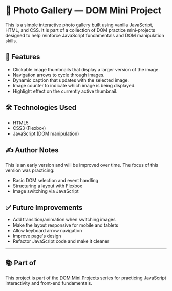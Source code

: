 # 📸 Photo Gallery — DOM Mini Project

This is a simple interactive photo gallery built using vanilla JavaScript, HTML, and CSS. It is part of a collection of DOM practice mini-projects designed to help reinforce JavaScript fundamentals and DOM manipulation skills.

## 🚀 Features

- Clickable image thumbnails that display a larger version of the image.
- Navigation arrows to cycle through images.
- Dynamic caption that updates with the selected image.
- Image counter to indicate which image is being displayed.
- Highlight effect on the currently active thumbnail.

## 🛠️ Technologies Used

- HTML5
- CSS3 (Flexbox)
- JavaScript (DOM manipulation)

## ✍️ Author Notes

This is an early version and will be improved over time. The focus of this version was practicing:
- Basic DOM selection and event handling
- Structuring a layout with Flexbox
- Image switching via JavaScript

## ✅ Future Improvements

- Add transition/animation when switching images
- Make the layout responsive for mobile and tablets
- Allow keyboard arrow navigation
- Improve page's design
- Refactor JavaScript code and make it cleaner

---

## 📚 Part of

This project is part of the [DOM Mini Projects](https://github.com/rowanvictor01/dom-mini-projects) series for practicing JavaScript interactivity and front-end fundamentals.

